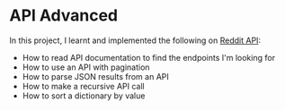 # API Advanced
In this project, I learnt and implemented the following on [Reddit API](https://www.reddit.com/dev/api/):

  - How to read API documentation to find the endpoints I'm looking for
  - How to use an API with pagination
  - How to parse JSON results from an API
  - How to make a recursive API call
  - How to sort a dictionary by value
